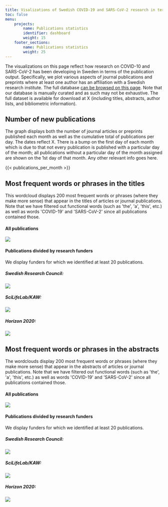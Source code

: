 ```yaml
---
title: Visalizations of Swedish COVID-19 and SARS-CoV-2 research in terms of publications
toc: false
menu:
    projects:
        name: Publications statistics
        identifier: dashboard
        weight: 15
    footer_sections:
        name: Publications statistics
        weight: 25
---
```

The visualizations on this page reflect how research on COVID-10 and SARS-CoV-2 has been developing in Sweden in terms of the publication output. Specifically, we plot various aspects of journal publications and preprints where at least one author has an affiliation with a Swedish research institute. The full database [can be browsed on this page](/publications/). Note that our database is manually curated and as such may not be exhaustive. The full dataset is available for download at X (including titles, abstracts, author lists, and bibliometric information).

## Number of new publications

The graph displays both the number of journal articles or preprints published each month as well as the cumulative total of publications per day. The dates reflect X. There is a bump on the first day of each month which is due to that not every publication is published with a particular day of the month; all publications without a particular day of the month assigned are shown on the 1st day of that month. Any other relevant info goes here.

{{< publications_per_month >}}

## Most frequent words or phrases in the titles

This wordcloud displays 200 most frequent words or phrases (where they make more sense) that appear in the titles of articles or journal publications. Note that we have filtered out functional words (such as 'the', 'a', 'this', etc.) as well as words 'COVID-19' and 'SARS-CoV-2' since all publications contained those.

#### All publications

<div class="row my-4"><div class="col-lg-8"><img src="/temp_pubs_plots/titles_all.png"></div></div>

#### Publications divided by research funders

We display funders for which we identified at least 20 publications.

<div class="container"> <div class="row mt-2"> <div class="col-md mr-4"> <div class="row"> <h5>Swedish Research Council:</h5> </div> <div class="row"> <img src="/temp_pubs_plots/titles_vr.png"> </div> </div> <div class="col-md mr-4"> <div class="row"> <h5>SciLifeLab/KAW:</h5> </div> <div class="row"> <img src="/temp_pubs_plots/titles_kaw.png"> </div> </div> <div class="col-md"> <div class="row"> <h5>Horizon 2020:</h5> </div> <div class="row"> <img src="/temp_pubs_plots/titles_h2020.png"> </div> </div> </div> </div>

## Most frequent words or phrases in the abstracts

The wordclouds display 200 most frequent words or phrases (where they make more sense) that appear in the abstracts of articles or journal publications. Note that we have filtered out functional words (such as 'the', 'a', 'this', etc.) as well as words 'COVID-19' and 'SARS-CoV-2' since all publications contained those.

#### All publications

<div class="row my-4"><div class="col-lg-8"><img src="/temp_pubs_plots/abstracts_all.png"></div></div>

#### Publications divided by research funders

We display funders for which we identified at least 20 publications.

<div class="container"> <div class="row mt-2"> <div class="col-md mr-4"> <div class="row"> <h5>Swedish Research Council:</h5> </div> <div class="row"> <img src="/temp_pubs_plots/abstracts_vr.png"> </div> </div> <div class="col-md mr-4"> <div class="row"> <h5>SciLifeLab/KAW:</h5> </div> <div class="row"> <img src="/temp_pubs_plots/abstracts_kaw.png"> </div> </div> <div class="col-md"> <div class="row"> <h5>Horizon 2020:</h5> </div> <div class="row"> <img src="/temp_pubs_plots/abstracts_h2020.png"> </div> </div> </div> </div>

